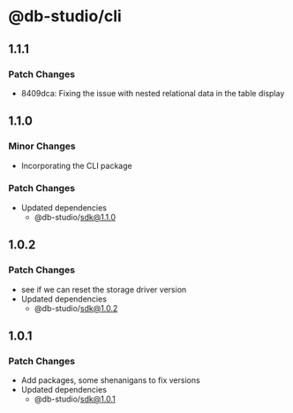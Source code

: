 # @db-studio/cli

## 1.1.1

### Patch Changes

- 8409dca: Fixing the issue with nested relational data in the table display

## 1.1.0

### Minor Changes

- Incorporating the CLI package

### Patch Changes

- Updated dependencies
  - @db-studio/sdk@1.1.0

## 1.0.2

### Patch Changes

- see if we can reset the storage driver version
- Updated dependencies
  - @db-studio/sdk@1.0.2

## 1.0.1

### Patch Changes

- Add packages, some shenanigans to fix versions
- Updated dependencies
  - @db-studio/sdk@1.0.1
